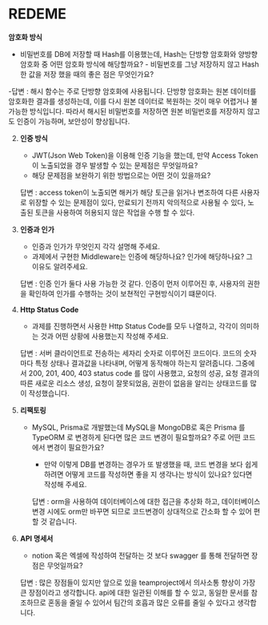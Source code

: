 # REDEME

**암호화 방식**

- 비밀번호를 DB에 저장할 때 Hash를 이용했는데, Hash는 단방향 암호화와 양방향 암호화 중 어떤 암호화 방식에 해당할까요? - 비밀번호를 그냥 저장하지 않고 Hash 한 값을 저장 했을 때의 좋은 점은 무엇인가요?

-답변 : 해시 함수는 주로 단방향 암호화에 사용됩니다. 단방향 암호화는 원본 데이터를 암호화한 결과를 생성하는데, 이를 다시 원본 데이터로 복원하는 것이 매우 어렵거나 불가능한 방식입니다. 따라서 해시된 비밀번호를 저장하면 원본 비밀번호를 저장하지 않고도 인증이 가능하며, 보안성이 향상됩니다.

2. **인증 방식**

   - JWT(Json Web Token)을 이용해 인증 기능을 했는데, 만약 Access Token이 노출되었을 경우 발생할 수 있는 문제점은 무엇일까요?
   - 해당 문제점을 보완하기 위한 방법으로는 어떤 것이 있을까요?

   답변 : access token이 노출되면 해커가 해당 토근을 읽거나 변조하여 다른 사용자로 위장할 수 있는 문제점이 있다, 만료되기 전까지 악의적으로 사용될 수 있다, 노출된 토큰을 사용하여 허용되지 않은 작업을 수행 할 수 있다.

3. **인증과 인가**

   - 인증과 인가가 무엇인지 각각 설명해 주세요.
   - 과제에서 구현한 Middleware는 인증에 해당하나요? 인가에 해당하나요? 그 이유도 알려주세요.

   답변 : 인증 인가 둘다 사용 가능한 것 같다. 인증이 먼저 이루어진 후, 사용자의 권한을 확인하여 인가를 수행하는 것이 보쳔적인 구현방식이기 떄문이다.

4. **Http Status Code**

   - 과제를 진행하면서 사용한 Http Status Code를 모두 나열하고, 각각이 의미하는 것과 어떤 상황에 사용했는지 작성해 주세요.

   답변 : 서버 클라이언트로 전송하는 세자리 숫자로 이루어진 코드이다. 코드의 숫자마다 특정 상태나 결과값을 나타내며, 어떻게 동작해야 하는지 알려줍니다. 그중에서 200, 201, 400, 403 status code 를 많이 사용했고, 요청의 성공, 요청 결과의 따른 새로운 리소스 생성, 요청이 잘못되었음, 권한이 없음을 알리는 상태코드를 많이 작성했습니다.

5. **리팩토링**

   - MySQL, Prisma로 개발했는데 MySQL을 MongoDB로 혹은 Prisma 를 TypeORM 로 변경하게 된다면 많은 코드 변경이 필요할까요? 주로 어떤 코드에서 변경이 필요한가요?

     - 만약 이렇게 DB를 변경하는 경우가 또 발생했을 때, 코드 변경을 보다 쉽게 하려면 어떻게 코드를 작성하면 좋을 지 생각나는 방식이 있나요? 있다면 작성해 주세요.

     답변 : orm을 사용하여 데이터베이스에 대한 접근을 추상화 하고, 데이터베이스 변경 시에도 orm만 바꾸면 되므로 코드변경이 상대적으로 간소화 할 수 있어 편할 것 같습니다.

6. **API 명세서**

   - notion 혹은 엑셀에 작성하여 전달하는 것 보다 swagger 를 통해 전달하면 장점은 무엇일까요?

   답변 : 많은 장점들이 있지만 앞으로 있을 teamproject에서 의사소통 향상이 가장 큰 장점이라고 생각합니다. api에 대한 일관된 이해를 할 수 있고, 동일한 문서를 참조하므로 혼동을 줄일 수 있어서 팀간의 호흡과 많은 오류를 줄일 수 있다고 생각합니다.
